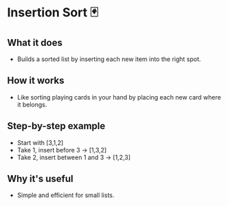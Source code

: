 # Insertion Sort 🃏

## What it does
- Builds a sorted list by inserting each new item into the right spot.

## How it works
- Like sorting playing cards in your hand by placing each new card where it belongs.

## Step-by-step example
- Start with [3,1,2]
- Take 1, insert before 3 → [1,3,2]
- Take 2, insert between 1 and 3 → [1,2,3]

## Why it's useful
- Simple and efficient for small lists.
